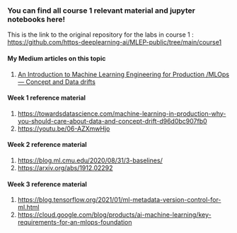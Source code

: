 ### You can find all course 1 relevant material and jupyter notebooks here!
This is the link to the original repository for the labs in course 1 : https://github.com/https-deeplearning-ai/MLEP-public/tree/main/course1

#### My Medium articles on this topic
1) [An Introduction to Machine Learning Engineering for Production /MLOps — Concept and Data drifts](https://praatibhsurana.medium.com/an-introduction-to-machine-learning-engineering-for-production-part-1-2247bbca8a61)

#### Week 1 reference material 
1) https://towardsdatascience.com/machine-learning-in-production-why-you-should-care-about-data-and-concept-drift-d96d0bc907fb0
2) https://youtu.be/06-AZXmwHjo 

#### Week 2 reference material 
1) https://blog.ml.cmu.edu/2020/08/31/3-baselines/
2) https://arxiv.org/abs/1912.02292

#### Week 3 reference material 
1) https://blog.tensorflow.org/2021/01/ml-metadata-version-control-for-ml.html
2) https://cloud.google.com/blog/products/ai-machine-learning/key-requirements-for-an-mlops-foundation

